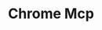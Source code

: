 ---
created: '2025-09-16T15:05:15.650518'
modified: '2025-09-19T21:15:49.095658'
ship_factor: 5
subtype: mcp-servers
tags: []
title: Chrome Mcp
type: tool
version: 1
---